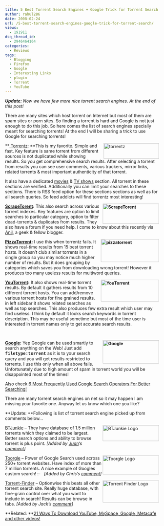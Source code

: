 ```yaml
---
title: 5 Best Torrent Search Engines + Google Trick for Torrent Search!
author: rahul286
date: 2008-02-24
url: /5-best-torrent-search-engines-google-trick-for-torrent-search/
views:
  - 191911
dsq_thread_id:
  - 2946464164
categories:
  - Reviews
tags:
  - Blogging
  - Firefox
  - Google
  - Interesting Links
  - plugin
  - Torrent
  - YouTube
---
```

***Update:** Now we have few more nice torrent search engines. At the end of this post!*

There are many sites which host torrent on Internet but most of them are spam sites or porn sites. So finding a torrent is hard and Google is not just enough to do this job. So here comes the list of search engines specially meant for searching torrents! At the end I will be sharing a trick to use Google for searching torrents!

**<a href="http://www.torrentz.com/" onclick="_gaq.push(['_trackEvent', 'outbound-article', 'http://www.torrentz.com/', ' Torrentz']);" ><img class="wp-image-51443" style="margin: 0px 0px 0px 10px; border-width: 0px;" alt="torrentz" src="http://cdn.devilsworkshop.org/files/2008/02/torrentz.jpg" width="181" height="51" align="right" border="0" /> Torrentz</a>: **This is my favorite. Simple and fast. Key feature is same torrent from different sources is not duplicated while showing results. So you get comprehensive search results. After selecting a torrent from results you can see user comments, various trackers, mirror links, related torrents & most important authenticity of that torrent.

It also have a dedicated <a href="http://www.torrentz.com/movies" onclick="_gaq.push(['_trackEvent', 'outbound-article', 'http://www.torrentz.com/movies', 'movies']);" >movies</a> & <a href="http://www.torrentz.com/tv" onclick="_gaq.push(['_trackEvent', 'outbound-article', 'http://www.torrentz.com/tv', 'TV shows']);" >TV shows</a> section. All torrent in these sections are verified. Additionally you can limit your searches to these sections. There is RSS feed option for these sections sections as well as for all search queries. So feed addicts will find torrentz most interesting!

**<a href="http://scrapetorrent.com/" onclick="_gaq.push(['_trackEvent', 'outbound-article', 'http://scrapetorrent.com/', '']);" ><img style="margin: 0px 0px 0px 10px; border-width: 0px;" alt="ScrapeTorent" src="http://cdn.devilsworkshop.org/files/2008/02/scrapetorent.gif" width="184" height="66" align="right" border="0" /></a> <a href="http://scrapetorrent.com/" onclick="_gaq.push(['_trackEvent', 'outbound-article', 'http://scrapetorrent.com/', 'ScrapeTorent']);" >ScrapeTorent</a>:** This also search across various torrent indexes. Key features are option to limit searches to particular category, option to filter dead-torrents & duplicates from results. They also have a forum if you need help. I come to know about this recently via <a href="http://www.anilwadghule.com/" onclick="_gaq.push(['_trackEvent', 'outbound-article', 'http://www.anilwadghule.com/', 'Anil']);" >Anil</a>, a geek & fellow blogger.

**<a href="http://www.pizzatorrent.com/" onclick="_gaq.push(['_trackEvent', 'outbound-article', 'http://www.pizzatorrent.com/', ' PizzaTorrent']);" ><img style="margin: 0px 0px 0px 10px; border-width: 0px;" alt="pizzatorrent" src="http://cdn.devilsworkshop.org/files/2008/02/pizzatorrent.jpg" width="190" height="75" align="right" border="0" /> PizzaTorrent</a>:** I use this when torrentz fails. It shows real-time results from 15 best torrent hosts. It doesn&#8217;t club similar torrents in a single group so you may notice much higher number of results. But it does grouping by categories which saves you from downloading wrong torrent! However it produces too many useless results for multiword queries.

**<a href="http://www.youtorrent.com/" onclick="_gaq.push(['_trackEvent', 'outbound-article', 'http://www.youtorrent.com/', '']);" ><img style="margin: 0px 0px 0px 10px; border-width: 0px;" alt="YouTorrent" src="http://cdn.devilsworkshop.org/files/2008/02/youtorrent.png" width="190" height="71" align="right" border="0" /></a><a href="http://www.youtorrent.com/" onclick="_gaq.push(['_trackEvent', 'outbound-article', 'http://www.youtorrent.com/', 'YouTorrent']);" >YouTorrent</a>:** It also shows real-time torrent results. By default it gathers results from 10 different torrent hosts. You can add/remove various torrent hosts for fine grained results. in left sidebar it shows related searches as well as top searches. This also produces few extra result which user may find useless. I think by default it looks search keywords in torrent description. This may be useful sometime but most of the time user is interested in torrent names only to get accurate search results.

&nbsp;

**<a href="http://www.google.com/search?q=filetype%3Atorrent" onclick="_gaq.push(['_trackEvent', 'outbound-article', 'http://www.google.com/search?q=filetype%3Atorrent', '']);" ><img style="margin: 0px 0px 0px 10px; border-width: 0px;" alt="Google" src="http://cdn.devilsworkshop.org/files/2008/02/google.png" width="184" height="76" align="right" border="0" /></a><a href="http://www.google.com/search?q=filetype%3Atorrent" onclick="_gaq.push(['_trackEvent', 'outbound-article', 'http://www.google.com/search?q=filetype%3Atorrent', 'Google']);" >Google</a>:** Yep Google can be used smartly to search anything on the Web! Just add **<span style="font-family: courier;">filetype:torrent</span>** as it is to your search query and you will get results restricted to torrents. I use this only when all above fails. Unfortunately due to high amount of spam in torrent world you will be disappointed most of the times!

Also check <a title="Permanent link to 6 Most Frequently Used Google Search Operators For Better Searching!" href="http://devilsworkshop.org/2008/03/18/6-most-frequently-used-google-search-operators-for-better-searching/" rel="bookmark">6 Most Frequently Used Google Search Operators For Better Searching!</a>

There are many torrent search engines on net so it may happen I am missing your favorite one. Anyway let us know which one you like?

**Update: **Following is list of torrent search engine picked up from comments below&#8230;

<a href="http://btjunkie.org/" onclick="_gaq.push(['_trackEvent', 'outbound-article', 'http://btjunkie.org/', '']);" ><img style="margin: 0px 0px 0px 5px; border-width: 0px;" alt="BTJunkie Logo" src="http://cdn.devilsworkshop.org/files/2008/03/image66.png" width="184" height="52" align="right" border="0" /></a> <a href="http://btjunkie.org/" onclick="_gaq.push(['_trackEvent', 'outbound-article', 'http://btjunkie.org/', 'BTJunkie']);" >BTJunkie</a> &#8211; They have database of 1.5 million torrents which they claimed to be largest. Better search options and ability to browse torrent is plus point. *[Added by <a href="http://www.diginetperu.com/" onclick="_gaq.push(['_trackEvent', 'outbound-article', 'http://www.diginetperu.com/', 'Juan']);" >Juan</a>&#8216;s [comment][1]]*

<a href="http://www.toorgle.com/" onclick="_gaq.push(['_trackEvent', 'outbound-article', 'http://www.toorgle.com/', '']);" ><img style="border: 0px;" alt="Toorgle Logo" src="http://cdn.devilsworkshop.org/files/2008/04/image38.png" width="184" height="62" align="right" border="0" /></a> <a href="http://www.toorgle.com/" onclick="_gaq.push(['_trackEvent', 'outbound-article', 'http://www.toorgle.com/', 'Toorgle']);" >Toorgle</a> &#8211; Power of Google Search used across 250+ torrent websites. Have index of more than 7 million torrents. A nice example of Googles custom search! <img src="http://devilsworkshop.org/wp-includes/images/smilies/simple-smile.png" alt=":-)" class="wp-smiley" style="height: 1em; max-height: 1em;" />  *[Added by Chris&#8217;s [comment][2]]*

<a href="http://torrent-finder.com/" onclick="_gaq.push(['_trackEvent', 'outbound-article', 'http://torrent-finder.com/', '']);" ><img style="border: 0px;" alt="Torrent Finder Logo" src="http://cdn.devilsworkshop.org/files/2008/04/image39.png" width="184" height="72" align="right" border="0" /></a> <a href="http://torrent-finder.com/" onclick="_gaq.push(['_trackEvent', 'outbound-article', 'http://torrent-finder.com/', 'Torrent-Finder']);" >Torrent-Finder</a> &#8211; Optionwise this beats all other torrent search site. Really huge database, with fine-grain control over what you want to include in search! Results can be browse in tabs. *[Added by Jack&#8217;s [comment][3]]*

**Related: **[21 Ways To Download YouTube, MySpace, Google, Metacafe and other videos!][4]

 [1]: #comment-24381
 [2]: #comment-25475
 [3]: #comment-28701
 [4]: http://devilsworkshop.org/2008/03/28/21-ways-to-download-youtube-myspace-google-metacafe-and-other-videos/
